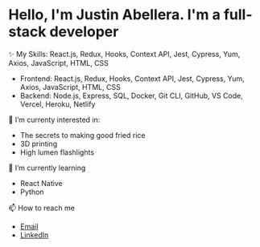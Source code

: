 <!-- Header - Introduction to self with captivating headline -->
<h1>Hello, I'm Justin Abellera. I'm a full-stack developer</h1>
<!-- Body will include things to make me interesting -->
✨ My Skills: React.js, Redux, Hooks, Context API, Jest, Cypress, Yum, Axios, JavaScript, HTML, CSS
<ul>
  <li>Frontend: React.js, Redux, Hooks, Context API, Jest, Cypress, Yum, Axios, JavaScript, HTML, CSS</li>
  <li>Backend:  Node.js, Express, SQL, Docker, Git CLI, GitHub, VS Code, Vercel, Heroku, Netlify</li>
</ul>

👀 I’m currenty interested in:
<ul>
  <li>The secrets to making good fried rice</li>
  <li>3D printing</li>
  <li>High lumen flashlights</li>
</ul> 
<!-- Languages and tools -->
🌱 I’m currently learning
<ul>
  <li>React Native</li>
  <li>Python</li>
</ul>
<!-- Contact Info -->
📫 How to reach me
<ul>
  <li><a href="mailto:justin.c.abellera@gmail.com">Email</a></li>
  <li><a href="https://www.linkedin.com/in/justin-abellera/" target="_blank">LinkedIn<a/></li>
</ul> 
<!-- Misc -->



<!---
JVMV/JVMV is a ✨ special ✨ repository because its `README.md` (this file) appears on your GitHub profile.
You can click the Preview link to take a look at your changes.
--->
